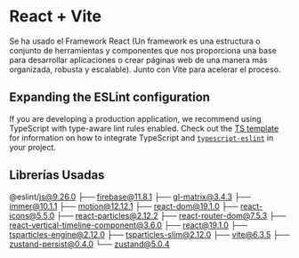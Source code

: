 # React + Vite

Se ha usado el Framework React (Un framework es una estructura o conjunto de herramientas y componentes que nos proporciona una base para desarrollar aplicaciones o crear páginas web de una manera más organizada, robusta y escalable).
Junto con Vite para acelerar el proceso.

## Expanding the ESLint configuration

If you are developing a production application, we recommend using TypeScript with type-aware lint rules enabled. Check out the [TS template](https://github.com/vitejs/vite/tree/main/packages/create-vite/template-react-ts) for information on how to integrate TypeScript and [`typescript-eslint`](https://typescript-eslint.io) in your project.


## Librerías Usadas
@eslint/js@9.26.0
├── firebase@11.8.1
├── gl-matrix@3.4.3
├── immer@10.1.1
├── motion@12.12.1
├── react-dom@19.1.0
├── react-icons@5.5.0
├── react-particles@2.12.2
├── react-router-dom@7.5.3
├── react-vertical-timeline-component@3.6.0
├── react@19.1.0
├── tsparticles-engine@2.12.0
├── tsparticles-slim@2.12.0
├── vite@6.3.5
├── zustand-persist@0.4.0
└── zustand@5.0.4